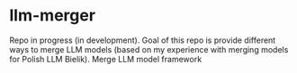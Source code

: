 # llm-merger
Repo in progress (in development). Goal of this repo is provide different ways to merge LLM models (based on my experience with merging models for Polish LLM Bielik).
Merge LLM model framework 
